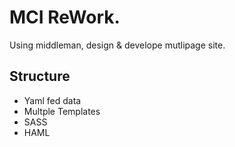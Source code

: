 # MCI ReWork. 
Using middleman, design & develope mutlipage site.

## Structure
  - Yaml fed data
  - Multple Templates
  - SASS
  - HAML
